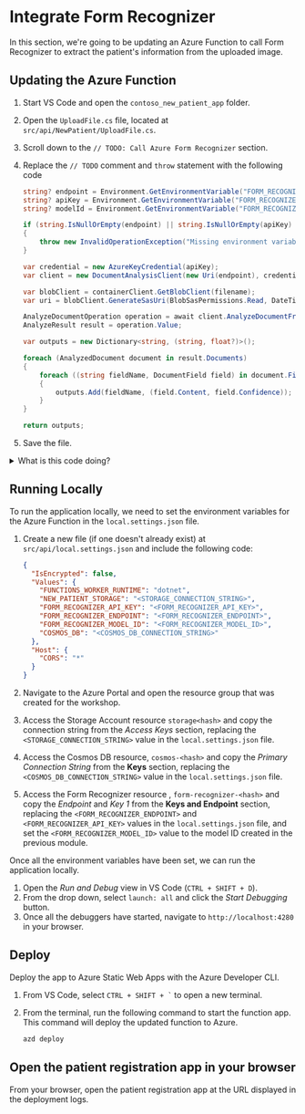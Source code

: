 # Integrate Form Recognizer

In this section, we're going to be updating an Azure Function to call Form Recognizer to extract the patient's information from the uploaded image.

## Updating the Azure Function

1. Start VS Code and open the `contoso_new_patient_app` folder.
1. Open the `UploadFile.cs` file, located at `src/api/NewPatient/UploadFile.cs`.
1. Scroll down to the `// TODO: Call Azure Form Recognizer` section.
1. Replace the `// TODO` comment and `throw` statement with the following code

   ```csharp
   string? endpoint = Environment.GetEnvironmentVariable("FORM_RECOGNIZER_ENDPOINT");
   string? apiKey = Environment.GetEnvironmentVariable("FORM_RECOGNIZER_API_KEY");
   string? modelId = Environment.GetEnvironmentVariable("FORM_RECOGNIZER_MODEL_ID");

   if (string.IsNullOrEmpty(endpoint) || string.IsNullOrEmpty(apiKey) || string.IsNullOrEmpty(modelId))
   {
       throw new InvalidOperationException("Missing environment variables");
   }

   var credential = new AzureKeyCredential(apiKey);
   var client = new DocumentAnalysisClient(new Uri(endpoint), credential);

   var blobClient = containerClient.GetBlobClient(filename);
   var uri = blobClient.GenerateSasUri(BlobSasPermissions.Read, DateTimeOffset.UtcNow.AddMinutes(5));

   AnalyzeDocumentOperation operation = await client.AnalyzeDocumentFromUriAsync(WaitUntil.Completed, modelId, uri);
   AnalyzeResult result = operation.Value;

   var outputs = new Dictionary<string, (string, float?)>();

   foreach (AnalyzedDocument document in result.Documents)
   {
       foreach ((string fieldName, DocumentField field) in document.Fields)
       {
           outputs.Add(fieldName, (field.Content, field.Confidence));
       }
   }

   return outputs;
   ```

1. Save the file.

<details>
<summary>What is this code doing?</summary>

Let's take some time to understand what this code is doing by breaking it down piece by piece.

```csharp
string? endpoint = Environment.GetEnvironmentVariable("FORM_RECOGNIZER_ENDPOINT");
string? apiKey = Environment.GetEnvironmentVariable("FORM_RECOGNIZER_API_KEY");
string? modelId = Environment.GetEnvironmentVariable("FORM_RECOGNIZER_MODEL_ID");

if (string.IsNullOrEmpty(endpoint) || string.IsNullOrEmpty(apiKey) || string.IsNullOrEmpty(modelId))
{
    throw new InvalidOperationException("Missing environment variables");
}
```

This first piece of code is retrieving the environment variables that contain the keys and other secret information for Form Recognizer, avoiding us from hard-coding them into the code. We've also got some `null` checking, to ensure that we have set the values.

```csharp
var credential = new AzureKeyCredential(apiKey);
var client = new DocumentAnalysisClient(new Uri(endpoint), credential);
```

Here, we're creating the connection to Form Recognizer using the endpoint and API key.

```csharp
var blobClient = containerClient.GetBlobClient(filename);
var uri = blobClient.GenerateSasUri(BlobSasPermissions.Read, DateTimeOffset.UtcNow.AddMinutes(5));
```

Form Recognizer will need a URL to the image that we want to analyze, so we're creating a SAS token for the image that we uploaded to Azure Storage, which will mean that only the Form Recognizer service can access the image.

```csharp
AnalyzeDocumentOperation operation = await client.AnalyzeDocumentFromUriAsync(WaitUntil.Completed, modelId, uri);
AnalyzeResult result = operation.Value;

var outputs = new Dictionary<string, (string, float?)>();

foreach (AnalyzedDocument document in result.Documents)
{
    foreach ((string fieldName, DocumentField field) in document.Fields)
    {
        outputs.Add(fieldName, (field.Content, field.Confidence));
    }
}

return outputs;
```

Lastly, we'll call Form Recognizer, telling it which image we want to analyze and what trained model to use for that. When the result comes back, we'll loop through the fields that were found and return them as a dictionary, which will later be stored in Cosmos DB.

</details>

## Running Locally

To run the application locally, we need to set the environment variables for the Azure Function in the `local.settings.json` file.

1. Create a new file (if one doesn't already exist) at `src/api/local.settings.json` and include the following code:

   ```json
   {
     "IsEncrypted": false,
     "Values": {
       "FUNCTIONS_WORKER_RUNTIME": "dotnet",
       "NEW_PATIENT_STORAGE": "<STORAGE_CONNECTION_STRING>",
       "FORM_RECOGNIZER_API_KEY": "<FORM_RECOGNIZER_API_KEY>",
       "FORM_RECOGNIZER_ENDPOINT": "<FORM_RECOGNIZER_ENDPOINT>",
       "FORM_RECOGNIZER_MODEL_ID": "<FORM_RECOGNIZER_MODEL_ID>",
       "COSMOS_DB": "<COSMOS_DB_CONNECTION_STRING>"
     },
     "Host": {
       "CORS": "*"
     }
   }
   ```

1. Navigate to the Azure Portal and open the resource group that was created for the workshop.
1. Access the Storage Account resource `storage<hash>` and copy the connection string from the _Access Keys_ section, replacing the `<STORAGE_CONNECTION_STRING>` value in the `local.settings.json` file.
1. Access the Cosmos DB resource, `cosmos-<hash>` and copy the _Primary Connection String_ from the **Keys** section, replacing the `<COSMOS_DB_CONNECTION_STRING>` value in the `local.settings.json` file.
1. Access the Form Recognizer resource , `form-recognizer-<hash>` and copy the _Endpoint_ and _Key 1_ from the **Keys and Endpoint** section, replacing the `<FORM_RECOGNIZER_ENDPOINT>` and `<FORM_RECOGNIZER_API_KEY>` values in the `local.settings.json` file, and set the `<FORM_RECOGNIZER_MODEL_ID>` value to the model ID created in the previous module.

Once all the environment variables have been set, we can run the application locally.

1. Open the _Run and Debug_ view in VS Code (`CTRL + SHIFT + D`).
1. From the drop down, select `launch: all` and click the _Start Debugging_ button.
1. Once all the debuggers have started, navigate to `http://localhost:4280` in your browser.

## Deploy

Deploy the app to Azure Static Web Apps with the Azure Developer CLI.

1. From VS Code, select `` CTRL + SHIFT + ` `` to open a new terminal.
1. From the terminal, run the following command to start the function app. This command will deploy the updated function to Azure.

   ```bash
   azd deploy
   ```

## Open the patient registration app in your browser

From your browser, open the patient registration app at the URL displayed in the deployment logs.
